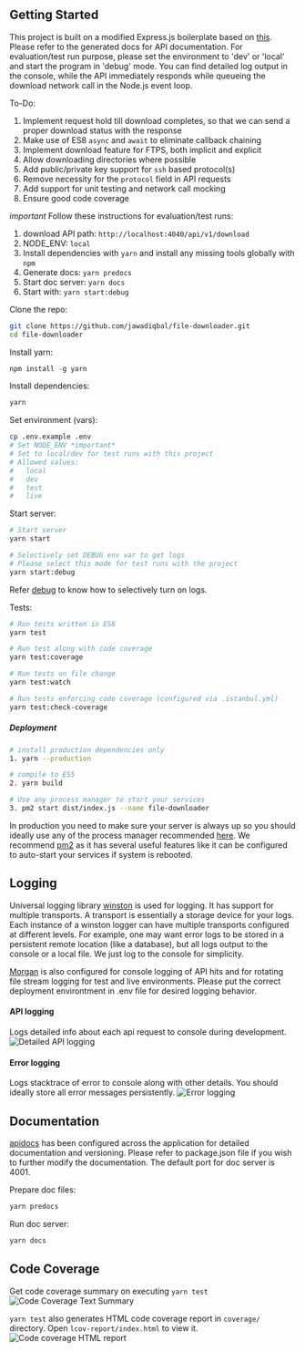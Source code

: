 ## Getting Started

This project is built on a modified Express.js boilerplate based on [this](https://github.com/kunalkapadia/express-mongoose-es6-rest-api). Please refer to the generated docs for API documentation. For evaluation/test run purpose, please set the environment to 'dev' or 'local' and start the program in 'debug' mode. You can find detailed log output in the console, while the API immediately responds while queueing the download network call in the Node.js event loop.

To-Do:

1. Implement request hold till download completes, so that we can send a proper download status with the response
2. Make use of ES8 `async` and `await` to eliminate callback chaining
3. Implement download feature for FTPS, both implicit and explicit
4. Allow downloading directories where possible
5. Add public/private key support for `ssh` based protocol(s)
6. Remove necessity for the `protocol` field in API requests
7. Add support for unit testing and network call mocking
8. Ensure good code coverage

_important_
Follow these instructions for evaluation/test runs:

1. download API path: `http://localhost:4040/api/v1/download`
2. NODE_ENV: `local`
3. Install dependencies with `yarn` and install any missing tools globally with `npm`
4. Generate docs: `yarn predocs`
5. Start doc server: `yarn docs`
6. Start with: `yarn start:debug`

Clone the repo:

```sh
git clone https://github.com/jawadiqbal/file-downloader.git
cd file-downloader
```

Install yarn:

```js
npm install -g yarn
```

Install dependencies:

```sh
yarn
```

Set environment (vars):

```sh
cp .env.example .env
# Set NODE_ENV *important*
# Set to local/dev for test runs with this project
# Allowed values:
#   local
#   dev
#   test
#   live
```

Start server:

```sh
# Start server
yarn start

# Selectively set DEBUG env var to get logs
# Please select this mode for test runs with the project
yarn start:debug
```

Refer [debug](https://www.npmjs.com/package/debug) to know how to selectively turn on logs.

Tests:

```sh
# Run tests written in ES6
yarn test

# Run test along with code coverage
yarn test:coverage

# Run tests on file change
yarn test:watch

# Run tests enforcing code coverage (configured via .istanbul.yml)
yarn test:check-coverage
```

##### Deployment

```sh
# install production dependencies only
1. yarn --production

# compile to ES5
2. yarn build

# Use any process manager to start your services
3. pm2 start dist/index.js --name file-downloader
```

In production you need to make sure your server is always up so you should ideally use any of the process manager recommended [here](http://expressjs.com/en/advanced/pm.html).
We recommend [pm2](http://pm2.keymetrics.io/) as it has several useful features like it can be configured to auto-start your services if system is rebooted.

## Logging

Universal logging library [winston](https://www.npmjs.com/package/winston) is used for logging. It has support for multiple transports. A transport is essentially a storage device for your logs. Each instance of a winston logger can have multiple transports configured at different levels. For example, one may want error logs to be stored in a persistent remote location (like a database), but all logs output to the console or a local file. We just log to the console for simplicity.

[Morgan](https://www.npmjs.com/package/morgan) is also configured for console logging of API hits and for rotating file stream logging for test and live environments. Please put the correct deployment environtment in .env file for desired logging behavior.

#### API logging

Logs detailed info about each api request to console during development.
![Detailed API logging](https://cloud.githubusercontent.com/assets/4172932/12563354/f0a4b558-c3cf-11e5-9d8c-66f7ca323eac.JPG)

#### Error logging

Logs stacktrace of error to console along with other details. You should ideally store all error messages persistently.
![Error logging](https://cloud.githubusercontent.com/assets/4172932/12563361/fb9ef108-c3cf-11e5-9a58-3c5c4936ae3e.JPG)

## Documentation

[apidocs](http://apidocjs.com/) has been configured across the application for detailed documentation and versioning. Please refer to package.json file if you wish to further modify the documentation. The default port for doc server is 4001.

Prepare doc files:

```js
yarn predocs
```

Run doc server:

```js
yarn docs
```

## Code Coverage

Get code coverage summary on executing `yarn test`
![Code Coverage Text Summary](https://cloud.githubusercontent.com/assets/4172932/12827832/a0531e70-cba7-11e5-9b7c-9e7f833d8f9f.JPG)

`yarn test` also generates HTML code coverage report in `coverage/` directory. Open `lcov-report/index.html` to view it.
![Code coverage HTML report](https://cloud.githubusercontent.com/assets/4172932/12625331/571a48fe-c559-11e5-8aa0-f9aacfb8c1cb.jpg)
